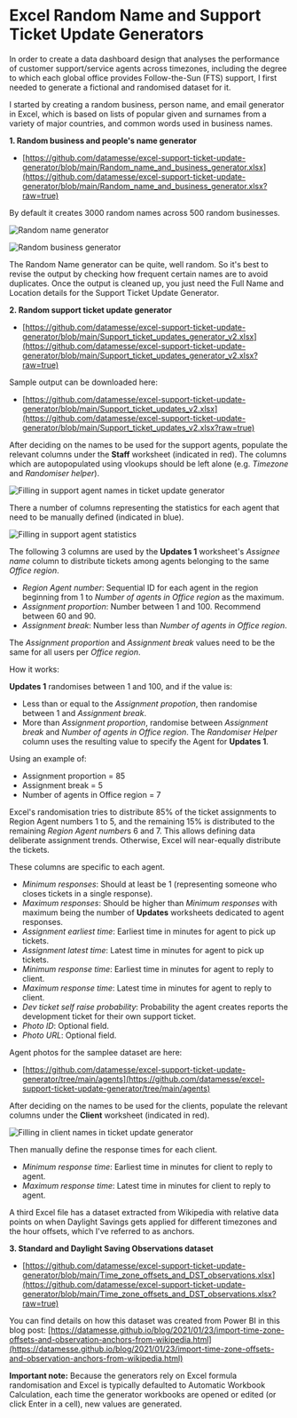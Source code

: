 # Excel Random Name and Support Ticket Update Generators

In order to create a data dashboard design that analyses the performance of customer support/service agents across timezones, including the degree to which each global office provides Follow-the-Sun (FTS) support, I first needed to generate a fictional and randomised dataset for it.

I started by creating a random business, person name, and email generator in Excel, which is based on lists of popular given and surnames from a variety of major countries, and common words used in business names.

**1. Random business and people's name generator**
* [https://github.com/datamesse/excel-support-ticket-update-generator/blob/main/Random_name_and_business_generator.xlsx](https://github.com/datamesse/excel-support-ticket-update-generator/blob/main/Random_name_and_business_generator.xlsx?raw=true)

By default it creates 3000 random names across 500 random businesses.

![Random name generator](https://github.com/datamesse/excel-support-ticket-update-generator/blob/main/screenshots/01.png?raw=true)

![Random business generator](https://github.com/datamesse/excel-support-ticket-update-generator/blob/main/screenshots/02.png?raw=true)

The Random Name generator can be quite, well random. So it's best to revise the output by checking how frequent certain names are to avoid duplicates. Once the output is cleaned up, you just need the Full Name and Location details for the Support Ticket Update Generator.

**2. Random support ticket update generator**
* [https://github.com/datamesse/excel-support-ticket-update-generator/blob/main/Support_ticket_updates_generator_v2.xlsx](https://github.com/datamesse/excel-support-ticket-update-generator/blob/main/Support_ticket_updates_generator_v2.xlsx?raw=true)

Sample output can be downloaded here:
* [https://github.com/datamesse/excel-support-ticket-update-generator/blob/main/Support_ticket_updates_v2.xlsx](https://github.com/datamesse/excel-support-ticket-update-generator/blob/main/Support_ticket_updates_v2.xlsx?raw=true)

After deciding on the names to be used for the support agents, populate the relevant columns under the **Staff** worksheet (indicated in red). The columns which are autopopulated using vlookups should be left alone (e.g. *Timezone* and *Randomiser helper*). 

![Filling in support agent names in ticket update generator](https://github.com/datamesse/excel-support-ticket-update-generator/blob/main/screenshots/03.png?raw=true)

There a number of columns representing the statistics for each agent that need to be manually defined  (indicated in blue).

![Filling in support agent statistics](https://github.com/datamesse/excel-support-ticket-update-generator/blob/main/screenshots/04.png?raw=true)

The following 3 columns are used by the **Updates 1** worksheet's *Assignee name* column to distribute tickets among agents belonging to the same *Office region*.

* *Region Agent number*: Sequential ID for each agent in the region beginning from 1 to *Number of agents in Office region* as the maximum.
* *Assignment proportion*: Number between 1 and 100. Recommend between 60 and 90.
* *Assignment break*: Number less than *Number of agents in Office region*.

The *Assignment proportion* and *Assignment break* values need to be the same for all users per *Office region*.

How it works: 

**Updates 1** randomises between 1 and 100, and if the value is:
 - Less than or equal to the *Assignment propotion*, then randomise between 1 and *Assignment break*.
 - More than *Assignment proportion*, randomise between *Assignment break* and *Number of agents in Office region*.
The *Randomiser Helper* column uses the resulting value to specify the Agent for **Updates 1**.

Using an example of:
 - Assignment proportion = 85
 - Assignment break = 5
 - Number of agents in Office region = 7

Excel's randomisation tries to distribute 85% of the ticket assignments to Region Agent numbers 1 to 5, and the remaining 15% is distributed to the remaining *Region Agent number*s 6 and 7. This allows defining data deliberate assignment trends. Otherwise, Excel will near-equally distribute the tickets.

These columns are specific to each agent.

* *Minimum responses*: Should at least be 1 (representing someone who closes tickets in a single response).
* *Maximum responses*: Should be higher than *Minimum responses* with maximum being the number of **Updates** worksheets dedicated to agent responses.
* *Assignment earliest time*: Earliest time in minutes for agent to pick up tickets.
* *Assignment latest time*: Latest time in minutes for agent to pick up tickets.
* *Minimum response time*: Earliest time in minutes for agent to reply to client.
* *Maximum response time*: Latest time in minutes for agent to reply to client.
* *Dev ticket self raise probability*: Probability the agent creates reports the development ticket for their own support ticket.
* *Photo ID*: Optional field.
* *Photo URL*: Optional field.

Agent photos for the samplee dataset are here:
* [https://github.com/datamesse/excel-support-ticket-update-generator/tree/main/agents](https://github.com/datamesse/excel-support-ticket-update-generator/tree/main/agents)

After deciding on the names to be used for the clients, populate the relevant columns under the **Client** worksheet (indicated in red).

![Filling in client names in ticket update generator](https://github.com/datamesse/excel-support-ticket-update-generator/blob/main/screenshots/05.png?raw=true)

Then manually define the response times for each client.
* *Minimum response time*: Earliest time in minutes for client to reply to agent.
* *Maximum response time*: Latest time in minutes for client to reply to agent.

A third Excel file has a dataset extracted from Wikipedia with relative data points on when Daylight Savings gets applied for different timezones and the hour offsets, which I've referred to as anchors.

**3. Standard and Daylight Saving Observations dataset**
* [https://github.com/datamesse/excel-support-ticket-update-generator/blob/main/Time_zone_offsets_and_DST_observations.xlsx](https://github.com/datamesse/excel-support-ticket-update-generator/blob/main/Time_zone_offsets_and_DST_observations.xlsx?raw=true)

You can find details on how this dataset was created from Power BI in this blog post:
[https://datamesse.github.io/blog/2021/01/23/import-time-zone-offsets-and-observation-anchors-from-wikipedia.html](https://datamesse.github.io/blog/2021/01/23/import-time-zone-offsets-and-observation-anchors-from-wikipedia.html)

**Important note:** Because the generators rely on Excel formula randomisation and Excel is typically defaulted to Automatic Workbook Calculation, each time the generator workbooks are opened or edited (or click Enter in a cell), new values are generated.
